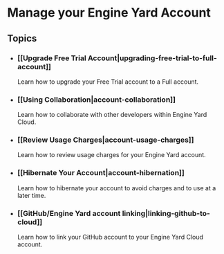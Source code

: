 # Manage your Engine Yard Account

## Topics

* ### [[Upgrade Free Trial Account|upgrading-free-trial-to-full-account]]
  Learn how to upgrade your Free Trial account to a Full account.
  
* ### [[Using Collaboration|account-collaboration]]
  Learn how to collaborate with other developers within Engine Yard Cloud.
  
* ### [[Review Usage Charges|account-usage-charges]]
  Learn how to review usage charges for your Engine Yard account.
  
* ### [[Hibernate Your Account|account-hibernation]]
  Learn how to hibernate your account to avoid charges and to use at a later time.

* ### [[GitHub/Engine Yard account linking|linking-github-to-cloud]]
  Learn how to link your GitHub account to your Engine Yard Cloud account.